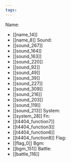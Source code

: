 ```yaml
---
tags:
---
```

Name:
- [[name_14]]
- [[name_8]]
Sound:
- [[sound_267]]
- [[sound_164]]
- [[sound_163]]
- [[sound_220]]
- [[sound_92]]
- [[sound_49]]
- [[sound_39]]
- [[sound_227]]
- [[sound_309]]
- [[sound_216]]
- [[sound_203]]
- [[sound_119]]
- [[sound_213]]
System:
- [[system_28]]
Fn:
- [[t4404_function7]]
- [[t4404_function3]]
- [[t4404_function6]]
- [[t4404_function8]]
Flag:
- [[flag_0]]
Bgm:
- [[bgm_151]]
Battle:
- [[battle_116]]

